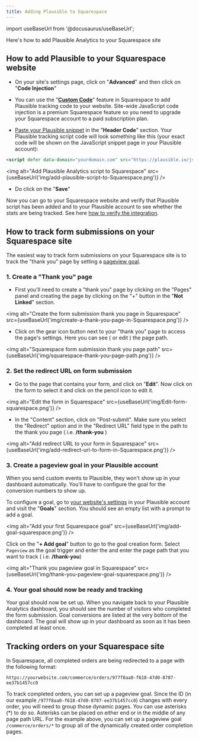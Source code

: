 ```yaml
---
title: Adding Plausible to Squarespace
---
```


import useBaseUrl from '@docusaurus/useBaseUrl';

Here's how to add Plausible Analytics to your Squarespace site

## How to add Plausible to your Squarespace website 

* On your site's settings page, click on "**Advanced**"  and then click on "**Code Injection**"

* You can use the "**[Custom Code](https://university.Squarespace.com/lesson/custom-code-in-the-head-and-body-tags)**" feature in Squarespace to add Plausible tracking code to your website. Site-wide JavaScript code injection is a premium Squarespace feature so you need to upgrade your Squarespace account to a paid subscription plan.

* [Paste your Plausible snippet](https://plausible.io/docs/plausible-script) in the "**Header Code**" section. Your Plausible tracking script code will look something like this (your exact code will be shown on the JavaScript snippet page in your Plausible account):

```html
<script defer data-domain="yourdomain.com" src="https://plausible.io/js/script.js"></script>
```

<img alt="Add Plausible Analytics script to Squarespace" src={useBaseUrl('img/add-plausible-script-to-Squarespace.png')} />

* Do click on the "**Save**" 

Now you can go to your Squarespace website and verify that Plausible script has been added and to your Plausible account to see whether the stats are being tracked. See here [how to verify the integration](troubleshoot-integration.md).

## How to track form submissions on your Squarespace site

The easiest way to track form submissions on your Squarespace site is to track the "thank you" page by setting a [pageview goal](https://plausible.io/docs/pageview-goals).

### 1. Create a "Thank you" page

* First you'll need to create a "thank you" page by clicking on the "Pages" panel and creating the page by clicking on the "+" button in the "**Not Linked**" section. 

<img alt="Create the form submission thank you page in Squarespace" src={useBaseUrl('img/create-a-thank-you-page-in-Squarespace.png')} />

* Click on the gear icon button next to your "thank you" page to access the page's settings. Here you can see ( or edit ) the page path. 

<img alt="Squarespace form submission thank you page path" src={useBaseUrl('img/squarespace-thank-you-page-path.png')} />


### 2. Set the redirect URL on form submission

* Go to the page that contains your form, and click on "**Edit**". Now click on the form to select it and click on the pencil icon to edit it.

<img alt="Edit the form in Squarespace" src={useBaseUrl('img/Edit-form-squarespace.png')} />

* In the "Content" section, click on "Post-submit". Make sure you select the "Redirect" option and in the "Redirect URL" field type in the path to the thank you page ( i.e. **/thank-you** )

<img alt="Add redirect URL to your form in Squarespace" src={useBaseUrl('img/add-redirect-url-to-form-in-Squarespace.png')} />

### 3. Create a pageview goal in your Plausible account

When you send custom events to Plausible, they won't show up in your dashboard automatically. You'll have to configure the goal for the conversion numbers to show up.

To configure a goal, go to [your website's settings](website-settings.md) in your Plausible account and visit the "**Goals**" section. You should see an empty list with a prompt to add a goal.

<img alt="Add your first Squarespace goal" src={useBaseUrl('img/add-goal-squarespace.png')} />

Click on the "**+ Add goal**" button to go to the goal creation form. Select `Pageview` as the goal trigger and enter the and enter the page path that you want to track ( i.e. **/thank-you**)

<img alt="Thank you pageview goal in Squarespace" src={useBaseUrl('img/thank-you-pageview-goal-squarespace.png')} />

### 4. Your goal should now be ready and tracking

Your goal should now be set up. When you navigate back to your Plausible Analytics dashboard, you should see the number of visitors who completed the form submission. Goal conversions are listed at the very bottom of the dashboard. The goal will show up in your dashboard as soon as it has been completed at least once.

## Tracking orders on your Squarespace site

In Squarespace, all completed orders are being redirected to a page with the following format: 

`https://yourwebsite.com/commerce/orders/977f8aa0-f618-47d0-8787-ee37b1457cc0`

To track completed orders, you can set up a pageview goal. Since the ID (in our example `/977f8aa0-f618-47d0-8787-ee37b1457cc0`) changes with every order, you will need to group those dynamic pages. You can use asterisks (&ast;) to do so. Asterisks can be placed on either end or in the middle of any page path URL. For the example above, you can set up a pageview goal `/commerce/orders/*` to group all of the dynamically created order completion pages.
